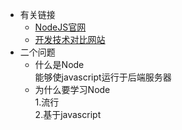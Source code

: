 + 有关链接
  + [NodeJS官网](https://nodejs.org)
  + [开发技术对比网站](https://stackshare.io/)
+ 二个问题
  + 什么是Node  
    能够使javascript运行于后端服务器
  + 为什么要学习Node  
    1.流行  
    2.基于javascript
